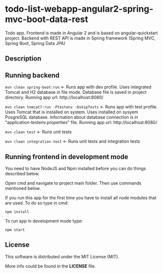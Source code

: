 # todo-list-webapp-angular2-spring-mvc-boot-data-rest
Todo app. Frontend is made in Angular 2 and is based on angular-quickstart project. Backend with REST API is made in Spring framework (Spring MVC, Spring Boot, Spring Data JPA)

## Description

## Running backend

`mvn clean spring-boot:run` <- Runs app with dev profile. Uses integrated Tomcat and H2 database in file mode. Database file is saved in project directory. Running app url: http://localhost:8080/

`mvn clean tomcat7:run -Ptestenv -DskipTests` <- Runs app with test profile. Uses Tomcat that is installed on system. Uses installed on sysyem PosgreSQL database. Information about database connection is in "application-testenv.properties" file. Running app url: http://localhost:8080/

`mvn clean test` <- Runs unit tests

`mvn clean integration-test` <- Runs unit tests and integration tests


## Running frontend in development mode

You need to have NodeJS and Npm installed before you can do things described below.

Open cmd and navigate to project main folder. Then use commands mentioned below.

If you run this app for the first time you have to install all node modules that are used. To do so type in cmd:
```
npm install
```

To run app in development mode type:
```
npm start
```

## License

This software is distributed under the MIT License (MIT).

More info could be found in the **LICENSE** file.
